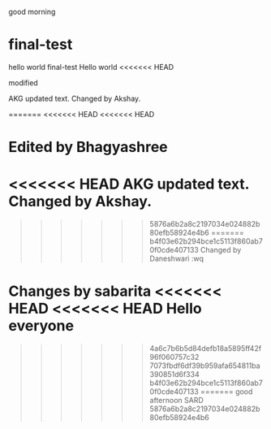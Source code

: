 good morning
# final-test
hello world
final-test
Hello world
<<<<<<< HEAD

modified

AKG
updated text.
Changed by Akshay.


=======
<<<<<<< HEAD
<<<<<<< HEAD

Edited by Bhagyashree
=======
<<<<<<< HEAD
AKG
updated text.
Changed by Akshay.
=======
>>>>>>> 5876a6b2a8c2197034e024882b80efb58924e4b6
=======
>>>>>>> b4f03e62b294bce1c5113f860ab70f0cde407133
Changed by Daneshwari
:wq

Changes by sabarita
<<<<<<< HEAD
<<<<<<< HEAD
Hello everyone
=======
>>>>>>> 4a6c7b6b5d84defb18a5895ff42f96f060757c32
>>>>>>> 7073fbdf6df39b959afa654811ba390851d6f334
>>>>>>> b4f03e62b294bce1c5113f860ab70f0cde407133
=======
good afternoon SARD
>>>>>>> 5876a6b2a8c2197034e024882b80efb58924e4b6
